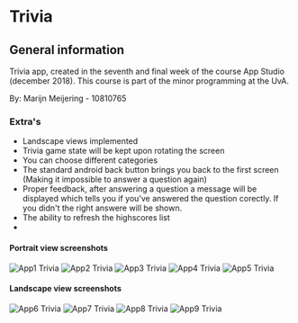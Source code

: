 # Trivia

## General information
Trivia app, created in the seventh and final week of the course App Studio (december 2018).
This course is part of the minor programming at the UvA.

By: Marijn Meijering - 10810765

### Extra's
* Landscape views implemented
* Trivia game state will be kept upon rotating the screen
* You can choose different categories
* The standard android back button brings you back to the first screen (Making it impossible to answer a question again)
* Proper feedback, after answering a question a message will be displayed which tells you if you've answered the question corectly. If you didn't the right answere will be shown.
* The ability to refresh the highscores list
* 

#### Portrait view screenshots
![App1 Trivia](https://github.com/10810765/Trivia/blob/master/doc/Trivia_1.png)
![App2 Trivia](https://github.com/10810765/Trivia/blob/master/doc/Trivia_2.png)
![App3 Trivia](https://github.com/10810765/Trivia/blob/master/doc/Trivia_3.png)
![App4 Trivia](https://github.com/10810765/Trivia/blob/master/doc/Trivia_4.png)
![App5 Trivia](https://github.com/10810765/Trivia/blob/master/doc/Trivia_5.png)

#### Landscape view screenshots
![App6 Trivia](https://github.com/10810765/Trivia/blob/master/doc/Trivia_6.png)
![App7 Trivia](https://github.com/10810765/Trivia/blob/master/doc/Trivia_7.png)
![App8 Trivia](https://github.com/10810765/Trivia/blob/master/doc/Trivia_8.png)
![App9 Trivia](https://github.com/10810765/Trivia/blob/master/doc/Trivia_9.png)






